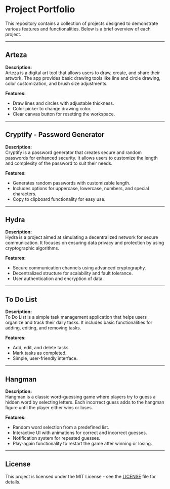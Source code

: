 # Project Portfolio  

This repository contains a collection of projects designed to demonstrate various features and functionalities. Below is a brief overview of each project.  

---

## Arteza  

**Description:**  
Arteza is a digital art tool that allows users to draw, create, and share their artwork. The app provides basic drawing tools like line and circle drawing, color customization, and brush size adjustments.  

**Features:**  
- Draw lines and circles with adjustable thickness.  
- Color picker to change drawing color.  
- Clear canvas button for resetting the workspace.  

---

## Cryptify - Password Generator  

**Description:**  
Cryptify is a password generator that creates secure and random passwords for enhanced security. It allows users to customize the length and complexity of the password to suit their needs.  

**Features:**  
- Generates random passwords with customizable length.  
- Includes options for uppercase, lowercase, numbers, and special characters.  
- Copy to clipboard functionality for easy use.  

---

## Hydra  

**Description:**  
Hydra is a project aimed at simulating a decentralized network for secure communication. It focuses on ensuring data privacy and protection by using cryptographic algorithms.  

**Features:**  
- Secure communication channels using advanced cryptography.  
- Decentralized structure for scalability and fault tolerance.  
- User authentication and encryption of data.  

---

## To Do List  

**Description:**  
To Do List is a simple task management application that helps users organize and track their daily tasks. It includes basic functionalities for adding, editing, and removing tasks.  

**Features:**  
- Add, edit, and delete tasks.  
- Mark tasks as completed.  
- Simple, user-friendly interface.  

---

## Hangman  

**Description:**  
Hangman is a classic word-guessing game where players try to guess a hidden word by selecting letters. Each incorrect guess adds to the hangman figure until the player either wins or loses.  

**Features:**  
- Random word selection from a predefined list.  
- Interactive UI with animations for correct and incorrect guesses.  
- Notification system for repeated guesses.  
- Play-again functionality to restart the game after winning or losing.  

---

## License  

This project is licensed under the MIT License - see the [LICENSE](LICENSE) file for details.
